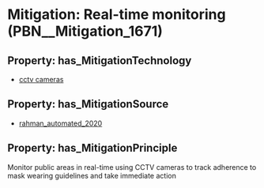 # Mitigation: __Real-time monitoring__ (PBN__Mitigation_1671)

## Property: has_MitigationTechnology

* [cctv cameras](../Technology/PBN__Technology_3409)

## Property: has_MitigationSource

* [rahman_automated_2020](../Article/PBN__Article_265)

## Property: has_MitigationPrinciple

Monitor public areas in real-time using CCTV cameras to track adherence to mask wearing guidelines and take immediate action

